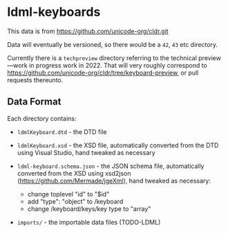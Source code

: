 # ldml-keyboards

This data is from https://github.com/unicode-org/cldr.git

Data will eventually be versioned, so there would be a `42`, `43` etc directory.

Currently there is a `techpreview` directory referring to the technical preview—work in progress work in 2022.
That will very roughly correspond to <https://github.com/unicode-org/cldr/tree/keyboard-preview>, or pull requests thereunto.

## Data Format

Each directory contains:

- `ldmlKeyboard.dtd` - the DTD file
- `ldmlKeyboard.xsd` - the XSD file, automatically converted from the DTD using
  Visual Studio, hand tweaked as necessary
- `ldml-keyboard.schema.json` - the JSON schema file, automatically converted
  from the XSD using xsd2json (https://github.com/Mermade/jgeXml), hand tweaked
  as necessary:
    - change toplevel "id" to "$id"
    - add "type": "object" to /keyboard
    - change /keyboard/keys/key type to "array"

- `imports/` - the importable data files (TODO-LDML)
